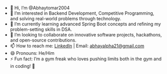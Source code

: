 - 👋 Hi, I’m @Abhaytomar2004  
- 👀 I’m interested in Backend Development, Competitive Programming, and solving real-world problems through technology.  
- 🌱 I’m currently learning advanced Spring Boot concepts and refining my problem-setting skills in DSA.  
- 💞️ I’m looking to collaborate on innovative software projects, hackathons, and open-source contributions.  
- 📫 How to reach me: [LinkedIn](https://www.linkedin.com/in/abhay-tomar-b093b3251/) | Email: abhayalpha21@gmail.com  
- 😄 Pronouns: He/Him  
- ⚡ Fun fact: I’m a gym freak who loves pushing limits both in the gym and in coding! 💪  


<!---
Abhaytomar2004/Abhaytomar2004 is a ✨ special ✨ repository because its `README.md` (this file) appears on your GitHub profile.
You can click the Preview link to take a look at your changes.
--->
